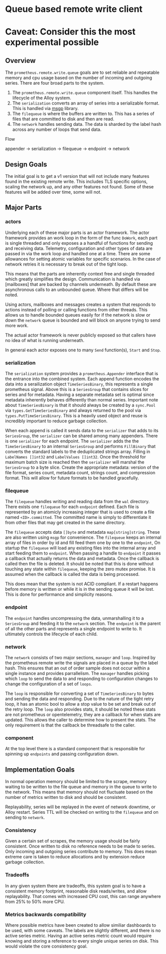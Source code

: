 # Queue based remote write client

# Caveat: Consider this the most experimental possible

## Overview

The `prometheus.remote.write.queue` goals are to set reliable and repeatable memory and cpu usage based on the number of incoming and outgoing series. There are four broad parts to the system.

1. The `prometheus.remote.write.queue` component itself. This handles the lifecycle of the Alloy system.
2. The `serialization` converts an array of series into a serializable format. This is handled via [msgp]() library. 
3. The `filequeue` is where the buffers are written to. This has a series of files that are committed to disk and then are read.
4. The `network` handles sending data. The data is sharded by the label hash across any number of loops that send data.

Flow

appender -> serialization -> filequeue -> endpoint -> network

## Design Goals

The initial goal is to get a v1 version that will not include many features found in the existing remote write. This includes TLS specific options, scaling the network up, and any other features not found. Some of these features will be added over time, some will not.

## Major Parts

### actors

Underlying each of these major parts is an actor framework. The actor framework provides an work loop in the form of the func `DoWork`, each part is single threaded and only exposes a a handful of functions for sending and receiving data. Telemetry, configuration and other types of data are passed in via the work loop and handled one at a time. There are some allowances for setting atomic variables for specific scenarios. In the case of network retries it is necessary to break out of the tight loop. 

This means that the parts are inherently context free and single threaded which greatly simplifies the design. Communication is handled via [mailboxes] that are backed by channels underneath. By default these are asynchronous calls to an unbounded queue. Where that differs will be noted. 

Using actors, mailboxes and messages creates a system that responds to actions instead of polling or calling functions from other threads. This allows us to handle bounded queues easily for if the network is slow or down the `network` queue is bounded and will block on anyone trying to send more work.

The actual actor framework is never publicly exposed so that callers have no idea of what is running underneath.

In general each actor exposes one to many `Send` function(s), `Start` and `Stop`. 

### serialization

The `serialization` system provides a `prometheus.Appender` interface that is the entrance into the combined system. Each append function encodes the data into a serailization object `TimeSeriesBinary`, this represents a single prometheus signal. Above this is a `SeriesGroup` that contains slices for series and for metadata. Having a separate metadata set is optimal since metadata inherently behaves differently than normal series. Important note about `TimeSeriesBinary` is that it should always be created by a `sync.Pool` via `types.GetTimeSeriesBinary` and always returned to the pool via `types.PutTimeSeriesBinary`. This is a heavily used object and reuse is incredibly important to reduce garbage collection.

When each append is called it sends data to the `serializer` that adds to its `SeriesGroup`, the `serializer` can be shared among many appenders. There is one `serializer` for each endpoint. The `serializer` adds the the `TimeSeriesBinary` to an internal `SeriesGroup` and performs `FillBinary` that converts the standard labels to the deduplicated strings array. Filling in `LabelNames []int32` and `LabelValues []int32`. Once the threshold for maximum batch size is reached then the `serializer` will marshal the `SeriesGroup` to a byte slice. Create the appropriate metadata: version of the file format, series count, metadata count, strings count, and compression format. This will allow for future formats to be handled gracefully.

### filequeue

The `filequeue` handles writing and reading data from the `wal` directory. There exists one `filequeue` for each `endpoint` defined. Each file is represented by an atomicly increasing integer that is used to create a file named `<ID>.committed`. The committed name is simply to differentiate it from other files that may get created in the same directory. 

The `filequeue` accepts data `[]byte` and metadata `map[string]string`. These are also written using `msgp` for convenience. The `filequeue` keeps an internal array of files in order by id and fill feed them one by one to the `endpoint`, On startup the `filequeue` will load any existing files into the internal array and start feeding them to `endpoint`. When passing a handle to `endpoint` it passes a callback that actually returns the data and metadata. Once the callback is called then the file is deleted. It should be noted that this is done without touching any state within `filequeue`, keeping the zero mutex promise. It is assumed when the callback is called the data is being processed.

This does mean that the system is not ACID compliant. If a restart happens before memory is written or while it is in the sending queue it will be lost. This is done for performance and simplicity reasons.

### endpoint

The `endpoint` handles uncompressing the data, unmarshalling it to a `SeriesGroup` and feeding it to the `network` section. The `endpoint` is the parent of all the other parts and represents a single endpoint to write to. It ultimately controls the lifecycle of each child. 

### network

The `network` consists of two major sections, `manager` and `loop`. Inspired by the prometheus remote write the signals are placed in a queue by the label hash. This ensures that an out of order sample does not occur within a single instance and provides parrallelism. The `manager` handles picking which `loop` to send the data to and responding to configuration changes to change the configuration of a set of `loops`.

The `loop` is responsible for converting a set of `TimeSeriesBinary` to bytes and sending the data and responding. Due to the nature of the tight retry loop, it has an atomic bool to allow a stop value to be set and break out of the retry loop. The `loop` also provides stats, it should be noted these stats are not prometheus or opentelemetry, they are a callback for when stats are updated. This allows the caller to determine how to present the stats. The only requirement is that the callback be threadsafe to the caller.  

### component

At the top level there is a standard component that is responsible for spinning up `endpoints` and passing configuration down.

## Implementation Goals

In normal operation memory should be limited to the scrape, memory waiting to be written to the file queue and memory in the queue to write to the network. This means that memory should not fluctuate based on the number of metrics written to disk and should be consistent.

Replayability, series will be replayed in the event of network downtime, or Alloy restart. Series TTL will be checked on writing to the `filequeue` and on sending to `network`.

### Consistency

Given a certain set of scrapes, the memory usage should be fairly consistent. Once written to disk no reference needs to be made to series. Only incoming and outgoing series contribute to memory. This does mean extreme care is taken to reduce allocations and by extension reduce garbage collection.

### Tradeoffs

In any given system there are tradeoffs, this system goal is to have a consistent memory footprint, reasonable disk reads/writes, and allow replayability. That comes with increased CPU cost, this can range anywhere from 25% to 50% more CPU. 

### Metrics backwards compatibility

Where possible metrics have been created to allow similiar dashboards to be used, with some caveats. The labels are slightly different, and there is no active series metric. Having an active series metric count would require knowing and storing a reference to every single unique series on disk. This would violate the core consistency goal.  
